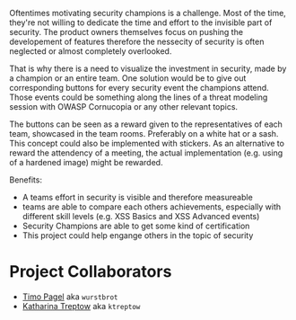 Oftentimes motivating security champions is a challenge. Most of the time, they're not willing 
to dedicate the time and effort to the invisible part of security. The product owners themselves focus on pushing
the developement of features therefore the nessecity of security is often neglected or almost completely overlooked.

That is why there is a need to visualize the investment in security, made by a champion or an entire team. 
One solution would be to give out corresponding buttons for every security event the champions attend.
Those events could be something along the lines of a threat modeling session with OWASP Cornucopia or any other 
relevant topics.

The buttons can be seen as a reward given to the representatives of each team, showcased in the team rooms.
Preferably on a white hat or a sash. This concept could also be implemented with stickers. 
As an alternative to reward the attendency of a meeting, the actual implementation (e.g. using of a hardened image) might be rewarded.

Benefits:
- A teams effort in security is visible and therefore measureable
- teams are able to compare each others achievements, especially with different skill levels (e.g. XSS Basics and XSS Advanced events)
- Security Champions are able to get some kind of certification
- This project could help engange others in the topic of security


# Project Collaborators
- [Timo Pagel](https://github.com/wurstbrot) aka `wurstbrot`
- [Katharina Treptow](https://github.com/ktreptow) aka `ktreptow`
